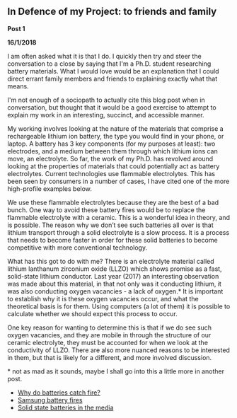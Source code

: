 ## In Defence of my Project: to friends and family

**Post 1**

**16/1/2018**

I am often asked what it is that I do. I quickly then try and steer the conversation to a close by saying that I'm a Ph.D. student researching battery materials. What I would love would be an explanation that I could direct errant family members and friends to explaining exactly what that means. 

I'm not enough of a sociopath to actually cite this blog post when in conversation, but thought that it would be a good exercise to attempt to explain my work in an interesting, succinct, and accessible manner.

My working involves looking at the nature of the materials that comprise a rechargeable lithium ion battery, the type you would find in your phone, or laptop. A battery has 3 key components (for my purposes at least): two electrodes, and a medium between them through which lithium ions can move, an electrolyte. So far, the work of my Ph.D. has revolved around looking at the properties of materials that could potentially act as battery electrolytes. Current technologies use flammable electrolytes. This has been seen by consumers in a number of cases, I have cited one of the more high-profile examples below. 

We use these flammable electrolytes because they are the best of a bad bunch. One way to avoid these battery fires would be to replace the flammable electrolyte with a ceramic. This is a wonderful idea in theory, and is possible. The reason why we don’t see such batteries all over is that lithium transport through a solid electrolyte is a slow process. It is a process that needs to become faster in order for these solid batteries to become competitive with more conventional technology.

What has this got to do with me? There is an electrolyte material called lithium lanthanum zirconium oxide (LLZO) which shows promise as a fast, solid-state lithium conductor. Last year (2017) an interesting observation was made about this material, in that not only was it conducting lithium, it was also conducting oxygen vacancies - a lack of oxygen.* It is important to establish why it is these oxygen vacancies occur, and what the theoretical basis is for them. Using computers (a lot of them) it is possible to calculate whether we should expect this process to occur. 

One key reason for wanting to determine this is that if we do see such oxygen vacancies, and they are mobile in through the structure of our ceramic electrolyte, they must be accounted for when we look at the conductivity of LLZO. There are also more nuanced reasons to be interested in them, but that is likely for a different, and more involved discussion.  

\* not as mad as it sounds, maybe I shall go into this a little more in another post.

* [Why do batteries catch fire?](https://computer.howstuffworks.com/dell-battery-fire.html)     
* [Samsung battery fires](http://www.bbc.co.uk/news/business-38714461)   
* [Solid state batteries in the media](https://www.economist.com/blogs/economist-explains/2017/10/economist-explains-6)  



